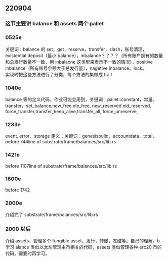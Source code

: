 ## 220904  
  
### 这节主要讲 balance 和 assets 两个 pallet  
  
### 0525e  
  
关键词：balance 的 set，get，reserve，transfer，slash，账号清理，existential deposit（最小 balance），inbalance？？？？（所有账户拥有的数量和总发行数量不一致，用 inbalacne 这类型来表示不一致的情况），positive inbalance（所有账号余额大于总发行量），nagetive inbalance。lock。    
实现时把这些方法进行了分类，每个方法的集做成 trait  
  
### 1040e  
  
balance 等的定义代码，作业可能会用到，关键词：pallet::constant，常量。transfer，set_balance,new_free ole_free, new_reserved old_reserved, force_transfer,transfer_keep_alive,transfer_all, force_unreserve,  
  
### 1233e  
  
event, error，storage 定义：关键词：genesisbuild，accountdata，total， before 744line of substrate/frame/balances/src/lib.rs  
  
### 1421e  
  
before 1107line of substrate/frame/balances/src/lib.rs  
  
### 1800e  
  
before 1742  
  
### 2000e  
  
介绍完了 substrate/frame/balances/src/lib.rs  
  
### 2000 以后  
  
介绍 assets，管理多个 fungible asset，发行，转账，冻结等。自己的理解，b 学习 alance 类似以太坊管理主币相关的代码，assets 类似管理各种 erc20 币的代码。需要时再学习。  
